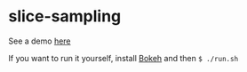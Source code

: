# slice-sampling

See a demo [here](http://18.9.64.24:5006/slice)

If you want to run it yourself, install [Bokeh](http://bokeh.pydata.org/en/latest/docs/installation.html) and then 
`$ ./run.sh`
